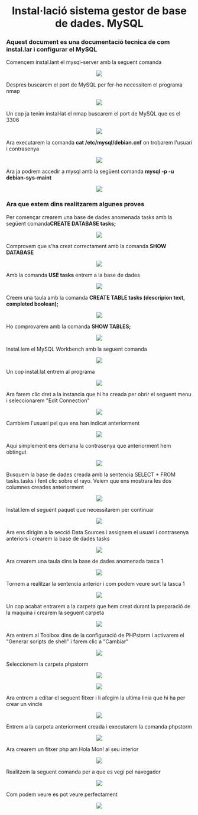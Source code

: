 <h1 align=center>Instal·lació sistema gestor de base de dades. MySQL</h1>
<h3>Aquest document es una documentació tecnica de com instal.lar i configurar el MySQL </h3>


<p>Començem instal.lant el mysql-server amb la seguent comanda</p>
<p align=center>
<img src=https://raw.githubusercontent.com/felipcurto/felipcurto/main/Imatges/Selecci%C3%B3_001.png>
<p/>

<p>Despres buscarem el port de MySQL per fer-ho necessitem el programa nmap</p>
<p align=center>
<img src=https://raw.githubusercontent.com/felipcurto/felipcurto/main/Imatges/Selecci%C3%B3_002.png>
</p>

<p>Un cop ja tenim instal·lat el nmap buscarem el port de MySQL que es el 3306</p>

<p align=center>
<img src=https://raw.githubusercontent.com/felipcurto/felipcurto/main/Imatges/Selecci%C3%B3_003.png>
</p>
     
<p>Ara executarem la comanda <b>cat /etc/mysql/debian.cnf</b> on trobarem l'usuari i contrasenya</p>
<p align=center>
<img src=https://raw.githubusercontent.com/felipcurto/felipcurto/main/Imatges/Selecci%C3%B3_004.png>
</p>
     
<p>Ara ja podrem accedir a mysql amb la següent comanda <b>mysql -p -u debian-sys-maint</b></p>
<p align=center>
<img src=https://raw.githubusercontent.com/felipcurto/felipcurto/main/Imatges/Selecci%C3%B3_005.png>
</p>
     
<h3>Ara que estem dins realitzarem algunes proves</h3>

<p>Per començar crearem una base de dades anomenada tasks amb la següent comanda<b>CREATE DATABASE tasks;</b></p>
<p align=center>
<img src=https://raw.githubusercontent.com/felipcurto/felipcurto/main/Imatges/Selecci%C3%B3_006.png>
</p>
<p>Comprovem que s'ha creat correctament amb la comanda <b>SHOW DATABASE</b></p>
<p align=center>
<img src=https://raw.githubusercontent.com/felipcurto/felipcurto/main/Imatges/Selecci%C3%B3_007.png>
</p>     
<p>Amb la comanda <b>USE tasks</b> entrem a la base de dades</p>
<p align=center>
<img src=https://raw.githubusercontent.com/felipcurto/felipcurto/main/Imatges/Selecci%C3%B3_008.png>
</p>     
<p>Creem una taula amb la comanda <b>CREATE TABLE tasks (descripion text, completed boolean);</b></p>
<p align=center>
<img src=https://raw.githubusercontent.com/felipcurto/felipcurto/main/Imatges/Selecci%C3%B3_009.png>
</p>     
<p>Ho comprovarem amb la comanda <b>SHOW TABLES;</b></p>
<p align=center>
<img src=https://raw.githubusercontent.com/felipcurto/felipcurto/main/Imatges/Selecci%C3%B3_010.png>
</p>
     
<p>Instal.lem el MySQL Workbench amb la seguent comanda</p>
<p align=center>
<img src=https://raw.githubusercontent.com/felipcurto/felipcurto/main/Imatges/Selecci%C3%B3_011.png>
</p>

<p>Un cop instal.lat entrem al programa</p>  
<p align=center>
<img src=https://raw.githubusercontent.com/felipcurto/felipcurto/main/Imatges/Selecci%C3%B3_012.png>
</p>     
<p>Ara farem clic dret a la instancia que hi ha creada per obrir el seguent menu i seleccionarem "Edit Connection"</p>
<p align=center>
<img src=https://raw.githubusercontent.com/felipcurto/felipcurto/main/Imatges/Selecci%C3%B3_013.png>
</p>     
<p>Cambiem l'usuari pel que ens han indicat anteriorment</p>
<p align=center>
<img src=https://raw.githubusercontent.com/felipcurto/felipcurto/main/Imatges/Selecci%C3%B3_014.png>
</p>     
<p>Aqui simplement ens demana la contrasenya que anteriorment hem obtingut</p>
<p align=center>
<img src=https://raw.githubusercontent.com/felipcurto/felipcurto/main/Imatges/Selecci%C3%B3_015.png>
</p>           
<p>Busquem la base de dades creada amb la sentencia SELECT * FROM tasks.tasks i fent clic sobre el rayo. Veiem que ens mostrara les dos columnes creades anteriorment</p>
<p align=center>
<img src=https://raw.githubusercontent.com/felipcurto/felipcurto/main/Imatges/Selecci%C3%B3_016.png>
</p>   
<p>Instal.lem el seguent paquet que necessitarem per continuar</p>
<p align=center>
<img src=https://raw.githubusercontent.com/felipcurto/felipcurto/main/Imatges/Selecci%C3%B3_017.png>
</p> 
<p>Ara ens dirigim a la secció Data Sources i assignem el usuari i contrasenya anteriors i crearem la base de dades tasks</p>
<p align=center>
<img src=https://raw.githubusercontent.com/felipcurto/felipcurto/main/Imatges/Selecci%C3%B3_018.png>
</p>     
<p>Ara crearem una taula dins la base de dades anomenada tasca 1</p>
<p align=center>
<img src=https://raw.githubusercontent.com/felipcurto/felipcurto/main/Imatges/Selecci%C3%B3_019.png>
</p>    
<p>Tornem a realitzar la sentencia anterior i com podem veure surt la tasca 1</p>
<p align=center>
<img src=https://raw.githubusercontent.com/felipcurto/felipcurto/main/Imatges/Selecci%C3%B3_020.png>
</p>     
<p>Un cop acabat entrarem a la carpeta que hem creat durant la preparació de la maquina i crearem la seguent carpeta</p>
<p align=center>
<img src=https://raw.githubusercontent.com/felipcurto/felipcurto/main/Imatges/Selecci%C3%B3_021.png>
</p>     
<p>Ara entrem al Toolbox dins de la configuració de PHPstorm i activarem el "Generar scripts de shell" i farem clic a "Cambiar"</p>
<p align=center>
<img src=https://raw.githubusercontent.com/felipcurto/felipcurto/main/Imatges/Selecci%C3%B3_022.png>
</p>    
<p>Seleccionem la carpeta phpstorm</p>
<p align=center>
<img src=https://raw.githubusercontent.com/felipcurto/felipcurto/main/Imatges/Selecci%C3%B3_023.png>
</p>  
<p align=center>
<img src=https://raw.githubusercontent.com/felipcurto/felipcurto/main/Imatges/Selecci%C3%B3_024.png>
</p> 
<p>Ara entrem a editar el seguent fitxer i li afegim la ultima linia que hi ha per crear un vincle</p>
<p align=center>
<img src=https://raw.githubusercontent.com/felipcurto/felipcurto/main/Imatges/Selecci%C3%B3_025.png>
</p>    
<p>Entrem a la carpeta anteriorment creada i executarem la comanda phpstorm</p>
<p align=center>
<img src=https://raw.githubusercontent.com/felipcurto/felipcurto/main/Imatges/Selecci%C3%B3_026.png>
</p>
<p>Ara crearem un fitxer php am Hola Mon! al seu interior</p>
<p align=center>
<img src=https://raw.githubusercontent.com/felipcurto/felipcurto/main/Imatges/Selecci%C3%B3_028.png>
</p>  
<p>Realitzem la seguent comanda per a que es vegi pel navegador</p>
<p align=center>
<img src=https://raw.githubusercontent.com/felipcurto/felipcurto/main/Imatges/Selecci%C3%B3_029.png>
</p>   
<p>Com podem veure es pot veure perfectament</p>
<p align=center>
<img src=https://raw.githubusercontent.com/felipcurto/felipcurto/main/Imatges/Selecci%C3%B3_030.png>
</p>  

